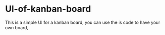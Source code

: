 # UI-of-kanban-board
This is a simple UI for a kanban board, you can use the is code to have your own board, 
